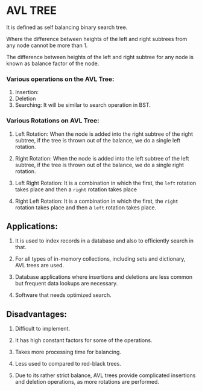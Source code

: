 # AVL TREE
It is defined as self balancing binary search tree.

Where the difference between heights of the left and right subtrees from any node cannot be more than 1.

The difference between heights of the left and right subtree for any node is known as balance factor of the node.

### Various operations on the AVL Tree:
1. Insertion: 
2. Deletion
3. Searching: It will be similar to search operation in BST.

### Various Rotations on AVL Tree:
1. Left Rotation: 
    When the node is added into the right subtree of the right subtree, if the tree is thrown out of the balance, we do a single left rotation.
2. Right Rotation:
    When the node is added into the left subtree of the left subtree, if the tree is thrown out of the balance, we do a single right rotation.

3. Left Right Rotation: It is a combination in which the first, the `left` rotation takes place and then a `right` rotation takes place

4. Right Left Rotation: It is a combination in which the first, the `right` rotation takes place and then a `left` rotation takes place.

## Applications:
1. It is used to index records in a database and also to efficiently search in that.

2. For all types of in-memory collections, including sets and dictionary, AVL trees are used.

3. Database applications where insertions and deletions are less common but frequent data lookups are necessary.

4. Software that needs optimized search.

## Disadvantages:
1. Difficult to implement.

2. It has high constant factors for some of the operations.

3. Takes more processing time for balancing.

4. Less used to compared to red-black trees.

5. Due to its rather strict balance, AVL trees provide complicated insertions and deletion operations, as more rotations are performed.